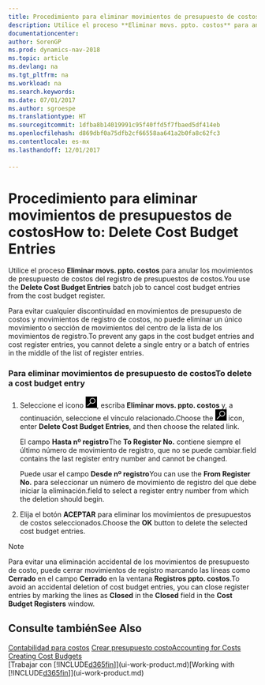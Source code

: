 ```yaml
---
title: Procedimiento para eliminar movimientos de presupuesto de costos
description: Utilice el proceso **Eliminar movs. ppto. costos** para anular los movimientos de presupuesto de costos del registro de presupuestos de costos.
documentationcenter: 
author: SorenGP
ms.prod: dynamics-nav-2018
ms.topic: article
ms.devlang: na
ms.tgt_pltfrm: na
ms.workload: na
ms.search.keywords: 
ms.date: 07/01/2017
ms.author: sgroespe
ms.translationtype: HT
ms.sourcegitcommit: 1dfba8b14019991c95f40ffd5f7fbaed5df414eb
ms.openlocfilehash: d869dbf0a75dfb2cf66558aa641a2b0fa8c62fc3
ms.contentlocale: es-mx
ms.lasthandoff: 12/01/2017

---
```

# <a name="how-to-delete-cost-budget-entries"></a><span data-ttu-id="846e1-103">Procedimiento para eliminar movimientos de presupuestos de costos</span><span class="sxs-lookup"><span data-stu-id="846e1-103">How to: Delete Cost Budget Entries</span></span>
<span data-ttu-id="846e1-104">Utilice el proceso **Eliminar movs. ppto. costos** para anular los movimientos de presupuesto de costos del registro de presupuestos de costos.</span><span class="sxs-lookup"><span data-stu-id="846e1-104">You use the **Delete Cost Budget Entries** batch job to cancel cost budget entries from the cost budget register.</span></span>  

<span data-ttu-id="846e1-105">Para evitar cualquier discontinuidad en movimientos de presupuesto de costos y movimientos de registro de costos, no puede eliminar un único movimiento o sección de movimientos del centro de la lista de los movimientos de registro.</span><span class="sxs-lookup"><span data-stu-id="846e1-105">To prevent any gaps in the cost budget entries and cost register entries, you cannot delete a single entry or a batch of entries in the middle of the list of register entries.</span></span>  

### <a name="to-delete-a-cost-budget-entry"></a><span data-ttu-id="846e1-106">Para eliminar movimientos de presupuesto de costos</span><span class="sxs-lookup"><span data-stu-id="846e1-106">To delete a cost budget entry</span></span>  

1.  <span data-ttu-id="846e1-107">Seleccione el icono ![Buscar página o informe](media/ui-search/search_small.png "icono Buscar página o informe"), escriba **Eliminar movs. ppto. costos** y, a continuación, seleccione el vínculo relacionado.</span><span class="sxs-lookup"><span data-stu-id="846e1-107">Choose the ![Search for Page or Report](media/ui-search/search_small.png "Search for Page or Report icon") icon, enter **Delete Cost Budget Entries**, and then choose the related link.</span></span>  

    <span data-ttu-id="846e1-108">El campo **Hasta nº registro**</span><span class="sxs-lookup"><span data-stu-id="846e1-108">The **To Register No.**</span></span> <span data-ttu-id="846e1-109">contiene siempre el último número de movimiento de registro, que no se puede cambiar.</span><span class="sxs-lookup"><span data-stu-id="846e1-109">field contains the last register entry number and cannot be changed.</span></span>  

    <span data-ttu-id="846e1-110">Puede usar el campo **Desde nº registro**</span><span class="sxs-lookup"><span data-stu-id="846e1-110">You can use the **From Register No.**</span></span> <span data-ttu-id="846e1-111">para seleccionar un número de movimiento de registro del que debe iniciar la eliminación.</span><span class="sxs-lookup"><span data-stu-id="846e1-111">field to select a register entry number from which the deletion should begin.</span></span>  
2.  <span data-ttu-id="846e1-112">Elija el botón **ACEPTAR** para eliminar los movimientos de presupuestos de costos seleccionados.</span><span class="sxs-lookup"><span data-stu-id="846e1-112">Choose the **OK** button to delete the selected cost budget entries.</span></span>  

> [!NOTE]  
>  <span data-ttu-id="846e1-113">Para evitar una eliminación accidental de los movimientos de presupuesto de costo, puede cerrar movimientos de registro marcando las líneas como **Cerrado** en el campo **Cerrado** en la ventana **Registros ppto. costos**.</span><span class="sxs-lookup"><span data-stu-id="846e1-113">To avoid an accidental deletion of cost budget entries, you can close register entries by marking the lines as **Closed** in the **Closed** field in the **Cost Budget Registers** window.</span></span>  

## <a name="see-also"></a><span data-ttu-id="846e1-114">Consulte también</span><span class="sxs-lookup"><span data-stu-id="846e1-114">See Also</span></span>  
<span data-ttu-id="846e1-115">[Contabilidad para costos](finance-manage-cost-accounting.md)
[Crear presupuesto costo](finance-create-cost-budgets.md)</span><span class="sxs-lookup"><span data-stu-id="846e1-115">[Accounting for Costs](finance-manage-cost-accounting.md)
[Creating Cost Budgets](finance-create-cost-budgets.md)</span></span>  
<span data-ttu-id="846e1-116">[Trabajar con [!INCLUDE[d365fin](includes/d365fin_md.md)]](ui-work-product.md)</span><span class="sxs-lookup"><span data-stu-id="846e1-116">[Working with [!INCLUDE[d365fin](includes/d365fin_md.md)]](ui-work-product.md)</span></span>

